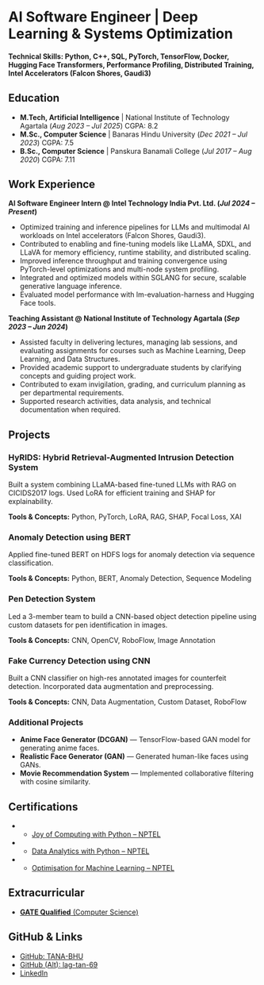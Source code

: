 # AI Software Engineer | Deep Learning & Systems Optimization

#### Technical Skills: Python, C++, SQL, PyTorch, TensorFlow, Docker, Hugging Face Transformers, Performance Profiling, Distributed Training, Intel Accelerators (Falcon Shores, Gaudi3)

## Education

* **M.Tech, Artificial Intelligence** | National Institute of Technology Agartala (*Aug 2023 – Jul 2025*)
  CGPA: 8.2
* **M.Sc., Computer Science** | Banaras Hindu University (*Dec 2021 – Jul 2023*)
  CGPA: 7.5
* **B.Sc., Computer Science** | Panskura Banamali College (*Jul 2017 – Aug 2020*)
  CGPA: 7.11

## Work Experience

**AI Software Engineer Intern @ Intel Technology India Pvt. Ltd. (*Jul 2024 – Present*)**

* Optimized training and inference pipelines for LLMs and multimodal AI workloads on Intel accelerators (Falcon Shores, Gaudi3).
* Contributed to enabling and fine-tuning models like LLaMA, SDXL, and LLaVA for memory efficiency, runtime stability, and distributed scaling.
* Improved inference throughput and training convergence using PyTorch-level optimizations and multi-node system profiling.
* Integrated and optimized models within SGLANG for secure, scalable generative language inference.
* Evaluated model performance with lm-evaluation-harness and Hugging Face tools.

**Teaching Assistant @ National Institute of Technology Agartala (*Sep 2023 – Jun 2024*)**

* Assisted faculty in delivering lectures, managing lab sessions, and evaluating assignments for courses such as Machine Learning, Deep Learning, and Data Structures.
* Provided academic support to undergraduate students by clarifying concepts and guiding project work.
* Contributed to exam invigilation, grading, and curriculum planning as per departmental requirements.
* Supported research activities, data analysis, and technical documentation when required.

## Projects

### HyRIDS: Hybrid Retrieval-Augmented Intrusion Detection System

Built a system combining LLaMA-based fine-tuned LLMs with RAG on CICIDS2017 logs. Used LoRA for efficient training and SHAP for explainability.

**Tools & Concepts:** Python, PyTorch, LoRA, RAG, SHAP, Focal Loss, XAI

### Anomaly Detection using BERT

Applied fine-tuned BERT on HDFS logs for anomaly detection via sequence classification.

**Tools & Concepts:** Python, BERT, Anomaly Detection, Sequence Modeling

### Pen Detection System

Led a 3-member team to build a CNN-based object detection pipeline using custom datasets for pen identification in images.

**Tools & Concepts:** CNN, OpenCV, RoboFlow, Image Annotation

### Fake Currency Detection using CNN

Built a CNN classifier on high-res annotated images for counterfeit detection. Incorporated data augmentation and preprocessing.

**Tools & Concepts:** CNN, Data Augmentation, Custom Dataset, RoboFlow

### Additional Projects

* **Anime Face Generator (DCGAN)** — TensorFlow-based GAN model for generating anime faces.
* **Realistic Face Generator (GAN)** — Generated human-like faces using GANs.
* **Movie Recommendation System** — Implemented collaborative filtering with cosine similarity.

## Certifications

* - [Joy of Computing with Python – NPTEL](https://drive.google.com/file/d/1wJHQmpIlYRVidnqM0-rMRhd9AY1YQl6P/view?usp=sharing)
* - [Data Analytics with Python – NPTEL](https://drive.google.com/file/d/16Bw05bbZR6ilM9m8a3YEBrKzTEWhE3ce/view?usp=sharing)
* - [Optimisation for Machine Learning – NPTEL](https://drive.google.com/file/d/1TAooxWvJqCH6cbChCH09EZazWNf1pz7G/view?usp=sharing)

## Extracurricular

* [**GATE Qualified** (Computer Science)](https://drive.google.com/file/d/1mVyPBpO9yPawyZ2WduAUcVk0KYB9LsF1/view?usp=sharing})

## GitHub & Links

* [GitHub: TANA-BHU](https://github.com/TANA-BHU)
* [GitHub (Alt): lag-tan-69](https://github.com/lag-tan-69)
* [LinkedIn](https://www.linkedin.com/in/tanayendu-bari-100b70229/)

